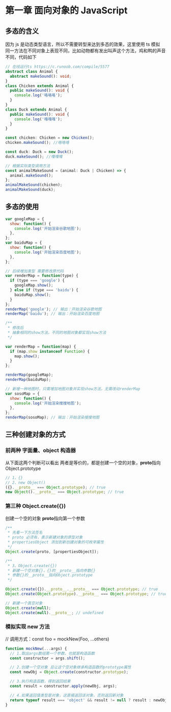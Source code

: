 # 第一章 面向对象的 JavaScript

## 多态的含义

因为 js 是动态类型语言，所以不需要转型来达到多态的效果，这里使用 ts 模拟
同一方法在不同对象上表现不同，比如动物都有发出叫声这个方法，鸡和鸭的声音不同，代码如下

```typescript
// 在线运行ts https://c.runoob.com/compile/5577
abstract class Animal {
  abstract makeSound(): void;
}
class Chicken extends Animal {
  public makeSound(): void {
    console.log('咯咯咯');
  }
}
class Duck extends Animal {
  public makeSound(): void {
    console.log('嘎嘎嘎');
  }
}

const chicken: Chicken = new Chicken();
chicken.makeSound(); //咯咯咯

const duck: Duck = new Duck();
duck.makeSound(); //嘎嘎嘎

// 根据实际类型调用方法
const animalMakeSound = (animal: Duck | Chicken) => {
  animal.makeSound();
};
animalMakeSound(chicken);
animalMakeSound(duck);
```

## 多态的使用

```js
var googleMap = {
  show: function() {
    console.log('开始渲染谷歌地图');
  },
};
var baiduMap = {
  show: function() {
    console.log('开始渲染百度地图');
  },
};

// 后续增加类型 需要修改原代码
var renderMap = function(type) {
  if (type === 'google') {
    googleMap.show();
  } else if (type === 'baidu') {
    baiduMap.show();
  }
};
renderMap('google'); // 输出：开始渲染谷歌地图
renderMap('baidu'); // 输出：开始渲染百度地图

/**
 * 修改后
 * 抽象相同的show方法，不同的地图对象都实现show方法
 */

var renderMap = function(map) {
  if (map.show instanceof Function) {
    map.show();
  }
};

renderMap(googleMap);
renderMap(baiduMap);

// 新增一种地图时，只需增加地图对象并实现show方法，无需改动renderMap
var sosoMap = {
  show: function() {
    console.log('开始渲染搜搜地图');
  },
};
renderMap(sosoMap); // 输出：开始渲染搜搜地图
```

## 三种创建对象的方式

### 前两种 字面量、object 构造器

从下面这两个判断可以看出 两者是等价的，都是创建一个空的对象，**proto**指向 Object.prototype

```js
// 1、{}
// 2、new Object()
({}.__proto__ === Object.prototype); // true
new Object().__proto__ === Object.prototype; // true
```

### 第三种 Object.create({})

创建一个空的对象 **proto**指向第一个参数

```js
/**
 * 先看一下方法签名
 * proto 必须有，表示新建对象的原型对象
 * propertiesObject 添加到新创建对象的可枚举属性
 */
Object.create(proto, [propertiesObject]);

/**
 * 3、Object.create({})
 * 新建一个空对象{}，{}的__proto__指向参数{}
 * 参数{}的__proto__指向Object.prototype
 */

Object.create({}).__proto__.__proto__ === Object.prototype; // true
Object.create(Object.prototype).__proto__ === Object.prototype; // true

// 新建一个真空对象
Object.create(null);
Object.create(null).__proto__; // undefined
```

### 模拟实现 new 方法

// 调用方式：const foo = mockNew(Foo, ...others)

```js
function mockNew(...args) {
  // 1.取出args数组第一个参数，也就是构造函数
  const constructor = args.shift();

  // 2.创建一个空对象 且让这个空对象继承构造函数的prototype属性
  const newObj = Object.create(constructor.prototype);

  // 3.执行构造函数，得到返回结果
  const result = constructor.apply(newObj, args);

  // 4.如果返回值类型是对象，这直接返回该对象，否则返回新对象
  return typeof result === 'object' && result != null ? result : newObj;
}
```

